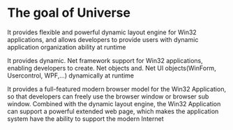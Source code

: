 # The goal of Universe
It provides flexible and powerful dynamic layout engine for Win32 applications, and allows developers to provide users with dynamic application organization ability at runtime

It provides dynamic. Net framework support for Win32 applications, enabling developers to create. Net objects and. Net UI objects(WinForm, Usercontrol, WPF,…) dynamically at runtime

It provides a full-featured modern browser model for the Win32 Application, so that developers can freely use the browser window or browser sub window. Combined with the dynamic layout engine, the Win32 Application can support a powerful extended web page, which makes the application system have the ability to support the modern Internet

